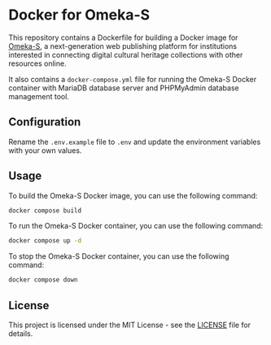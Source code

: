 # Docker for Omeka-S

This repository contains a Dockerfile for building a Docker image for [Omeka-S](https://omeka.org/s/), a next-generation web publishing platform for institutions interested in connecting digital cultural heritage collections with other resources online.

It also contains a `docker-compose.yml` file for running the Omeka-S Docker container with MariaDB database server and PHPMyAdmin database management tool.

## Configuration

Rename the `.env.example` file to `.env` and update the environment variables with your own values.

## Usage

To build the Omeka-S Docker image, you can use the following command:

```bash
docker compose build
```

To run the Omeka-S Docker container, you can use the following command:

```bash
docker compose up -d
```

To stop the Omeka-S Docker container, you can use the following command:

```bash
docker compose down
```

## License

This project is licensed under the MIT License - see the [LICENSE](LICENSE) file for details.